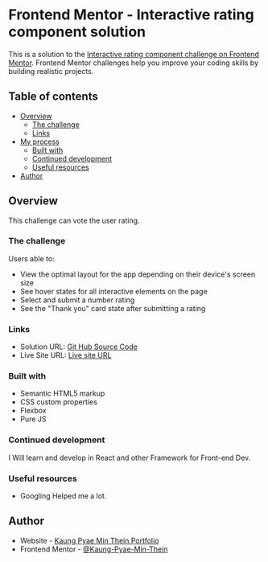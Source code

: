 # Frontend Mentor - Interactive rating component solution

This is a solution to the [Interactive rating component challenge on Frontend Mentor](https://www.frontendmentor.io/challenges/interactive-rating-component-koxpeBUmI). Frontend Mentor challenges help you improve your coding skills by building realistic projects.

## Table of contents

- [Overview](#overview)
  - [The challenge](#the-challenge)
  - [Links](#links)
- [My process](#my-process)
  - [Built with](#built-with)
  - [Continued development](#continued-development)
  - [Useful resources](#useful-resources)
- [Author](#author)

## Overview

This challenge can vote the user rating.

### The challenge

Users able to:

- View the optimal layout for the app depending on their device's screen size
- See hover states for all interactive elements on the page
- Select and submit a number rating
- See the "Thank you" card state after submitting a rating

### Links

- Solution URL: [Git Hub Source Code](https://github.com/Kaung-Pyae-Min-Thein/Interactive-rating-component)
- Live Site URL: [Live site URL](https://your-live-site-url.com)

### Built with

- Semantic HTML5 markup
- CSS custom properties
- Flexbox
- Pure JS

<!-- ### What I learned

Use this section to recap over some of your major learnings while working through this project. Writing these out and providing code samples of areas you want to highlight is a great way to reinforce your own knowledge.

To see how you can add code snippets, see below:

```html
<h1>Some HTML code I'm proud of</h1>
```
```css
.proud-of-this-css {
  color: papayawhip;
}
``` -->
<!-- ```js
const proudOfThisFunc = () => {
  console.log('🎉')
}
``` -->

### Continued development

I Will learn and develop in React and other Framework for Front-end Dev.

### Useful resources

- Googling Helped me a lot.

## Author

- Website - [Kaung Pyae Min Thein Portfolio](https://kaung-pyae-min-thein.github.io/)
- Frontend Mentor - [@Kaung-Pyae-Min-Thein](https://www.frontendmentor.io/profile/Kaung-Pyae-Min-Thein)
